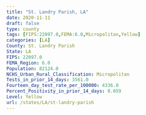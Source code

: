 ```yaml
---
title: "St. Landry Parish, LA"
date: 2020-11-11
draft: false
type: county
tags: [FIPS:22097.0,FEMA:6.0,Micropolitan,Yellow]
categories: [LA]
County: St. Landry Parish
State: LA
FIPS: 22097.0
FEMA_Region: 6.0
Population: 82124.0
NCHS_Urban_Rural_Classification: Micropolitan
Tests_in_prior_14_days: 3561.0
Fourteen_day_test_rate_per_100000: 4336.0
Percent_Positivity_in_prior_14_days: 0.059
Level: Yellow
url: /states/LA/st-landry-parish
---
```



